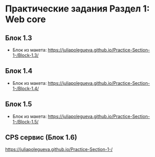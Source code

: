 # Практические задания Раздел 1: Web core

## Блок 1.3
- Блок из макета: https://juliapolegueva.github.io/Practice-Section-1-/Block-1.3/

## Блок 1.4
- Блок из макета: https://juliapolegueva.github.io/Practice-Section-1-/Block-1.4/

## Блок 1.5
- Блок из макета: https://juliapolegueva.github.io/Practice-Section-1-/Block-1.5/

## CPS сервис (Блок 1.6)
https://juliapolegueva.github.io/Practice-Section-1-/
